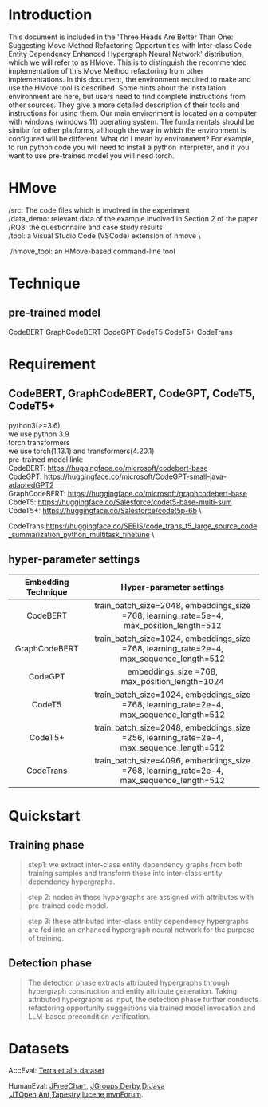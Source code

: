 # Introduction
This document is included in the 'Three Heads Are Better Than One: Suggesting Move Method Refactoring Opportunities with Inter-class Code Entity Dependency Enhanced Hypergraph Neural Network' distribution, which we will refer to as HMove. This is to distinguish the recommended implementation of this Move Method refactoring from other implementations. In this document, the environment required to make and use the HMove tool is described. Some hints about the installation environment are here, but users need to find complete instructions from other sources. They give a more detailed description of their tools and instructions for using them. Our main environment is located on a computer with windows (windows 11) operating system. The fundamentals should be similar for other platforms, although the way in which the environment is configured will be different. What do I mean by environment? For example, to run python code you will need to install a python interpreter, and if you want to use pre-trained model you will need torch.

# HMove
/src: The code files which is involved in the experiment \
/data_demo: relevant data of the example involved in Section 2 of the paper \
/RQ3: the questionnaire and case study results \
/tool:  a Visual Studio Code (VSCode) extension of hmove \

​	/hmove_tool: an HMove-based command-line tool

# Technique
## pre-trained model
CodeBERT GraphCodeBERT CodeGPT CodeT5 CodeT5+ CodeTrans

# Requirement
## CodeBERT, GraphCodeBERT, CodeGPT, CodeT5, CodeT5+
python3(>=3.6) \
we use python 3.9\
torch transformers \
we use torch(1.13.1) and transformers(4.20.1)\
pre-trained model link: \
CodeBERT: https://huggingface.co/microsoft/codebert-base \
CodeGPT: https://huggingface.co/microsoft/CodeGPT-small-java-adaptedGPT2 \
GraphCodeBERT: https://huggingface.co/microsoft/graphcodebert-base \
CodeT5: https://huggingface.co/Salesforce/codet5-base-multi-sum \
CodeT5+: https://huggingface.co/Salesforce/codet5p-6b \

CodeTrans:https://huggingface.co/SEBIS/code_trans_t5_large_source_code_summarization_python_multitask_finetune \

## hyper-parameter settings

| Embedding Technique |                   Hyper-parameter settings                   |
| :-----------------: | :----------------------------------------------------------: |
|      CodeBERT       | train\_batch\_size=2048, embeddings\_size =768, learning\_rate=5e-4, max\_position\_length=512 |
|    GraphCodeBERT    | train\_batch\_size=1024, embeddings\_size =768, learning\_rate=2e-4, max\_sequence\_length=512 |
|       CodeGPT       |      embeddings\_size =768, max\_position\_length=1024       |
|       CodeT5        | train\_batch\_size=1024, embeddings\_size =768, learning\_rate=2e-4, max\_sequence\_length=512 |
|       CodeT5+       | train\_batch\_size=2048, embeddings\_size =256, learning\_rate=2e-4, max_sequence_length=512 |
|      CodeTrans      | train\_batch\_size=4096, embeddings\_size =768, learning\_rate=2e-4, max_sequence_length=512 |

# Quickstart

##  Training phase

> step1: we extract inter-class entity dependency graphs from both training samples and transform these into inter-class entity dependency hypergraphs.

> step 2: nodes in these hypergraphs are assigned with attributes with pre-trained code model.

> step 3: these attributed inter-class entity dependency hypergraphs are fed into an enhanced hypergraph neural network for the purpose of training.

##  Detection phase

> The detection phase extracts attributed hypergraphs through hypergraph construction and entity attribute generation. Taking attributed hypergraphs as input, the detection phase further conducts refactoring opportunity suggestions via trained model invocation and LLM-based precondition verification.

# Datasets

AccEval: [Terra et al's dataset](http://java.llp.dcc.ufmg.br/jmove/) 

HumanEval:  [JFreeChart](https://github.com/jfree/jfreechart), [JGroups](https://github.com/belaban/JGroups),[Derby](https://github.com/apache/derby),[DrJava ](https://github.com/DrJavaAtRice/drjava),[JTOpen](https://github.com/IBM/JTOpen),[Ant](https://github.com/apache/ant),[Tapestry](https://github.com/apache/tapestry-5),[lucene](https://github.com/apache/lucene),[mvnForum](https://github.com/khanhnguyenj/mvnForumJ).

